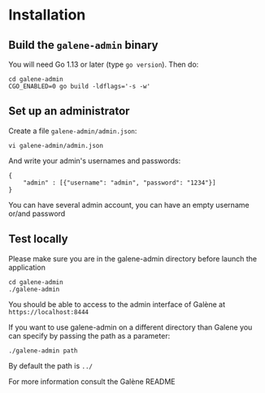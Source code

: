 # Installation

## Build the `galene-admin` binary

You will need Go 1.13 or later (type `go version`).  Then do:

	cd galene-admin
	CGO_ENABLED=0 go build -ldflags='-s -w'

## Set up an administrator

Create a file `galene-admin/admin.json`:

	vi galene-admin/admin.json

And write your admin's usernames and passwords:

	{
		"admin" : [{"username": "admin", "password": "1234"}]
	}

You can have several admin account, you can have an empty username or/and password

## Test locally

Please make sure you are in the galene-admin directory before launch the application

	cd galene-admin
	./galene-admin

You should be able to access to the admin interface of Galène at `https://localhost:8444`

If you want to use galene-admin on a different directory than Galene you can specify by passing the path as a parameter:

	./galene-admin path

By default the path is `../`

For more information consult the Galène README
